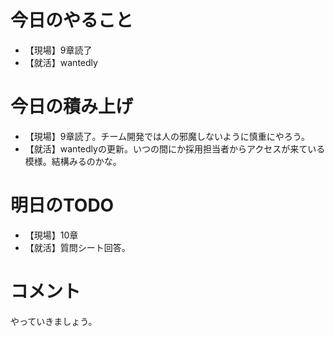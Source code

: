 # 今日のやること
- 【現場】9章読了
- 【就活】wantedly
# 今日の積み上げ
- 【現場】9章読了。チーム開発では人の邪魔しないように慎重にやろう。
- 【就活】wantedlyの更新。いつの間にか採用担当者からアクセスが来ている模様。結構みるのかな。
# 明日のTODO
- 【現場】10章
- 【就活】質問シート回答。
# コメント
やっていきましょう。

